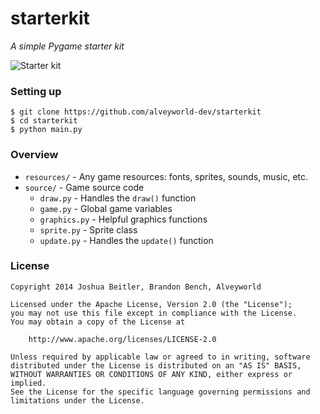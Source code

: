 # starterkit
_A simple Pygame starter kit_

![Starter kit](http://i43.tinypic.com/2edwrdh.png)

### Setting up
```
$ git clone https://github.com/alveyworld-dev/starterkit
$ cd starterkit
$ python main.py
```

### Overview
* `resources/` - Any game resources: fonts, sprites, sounds, music, etc.
* `source/` - Game source code
    - `draw.py` - Handles the `draw()` function
    - `game.py` - Global game variables
    - `graphics.py` - Helpful graphics functions
    - `sprite.py` - Sprite class
    - `update.py` - Handles the `update()` function

### License
```
Copyright 2014 Joshua Beitler, Brandon Bench, Alveyworld

Licensed under the Apache License, Version 2.0 (the "License");
you may not use this file except in compliance with the License.
You may obtain a copy of the License at

    http://www.apache.org/licenses/LICENSE-2.0

Unless required by applicable law or agreed to in writing, software
distributed under the License is distributed on an "AS IS" BASIS,
WITHOUT WARRANTIES OR CONDITIONS OF ANY KIND, either express or implied.
See the License for the specific language governing permissions and
limitations under the License. 
```